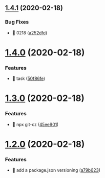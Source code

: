 ## [1.4.1](https://github.com/shunkakinoki/shunkakinoki/compare/v1.4.0...v1.4.1) (2020-02-18)


### Bug Fixes

* 🐛 0218 ([a252dfd](https://github.com/shunkakinoki/shunkakinoki/commit/a252dfdc6c689aab40541f265288581a15d155b6))

# [1.4.0](https://github.com/shunkakinoki/shunkakinoki/compare/v1.3.0...v1.4.0) (2020-02-18)


### Features

* 🎸 task ([50f86fe](https://github.com/shunkakinoki/shunkakinoki/commit/50f86fed4a4e05f09a0b1dd6c18189cbfdc5064c))

# [1.3.0](https://github.com/shunkakinoki/shunkakinoki/compare/v1.2.0...v1.3.0) (2020-02-18)


### Features

* 🎸 npx git-cz ([45ee901](https://github.com/shunkakinoki/shunkakinoki/commit/45ee90173d90674d1a98e71caaba584d2e720fcf))

# [1.2.0](https://github.com/shunkakinoki/shunkakinoki/compare/v1.1.0...v1.2.0) (2020-02-18)


### Features

* 🎸 add a package.json versioning ([a79b623](https://github.com/shunkakinoki/shunkakinoki/commit/a79b623e0c3ec9d8c83f5c1321f0c0d18cc18207))
